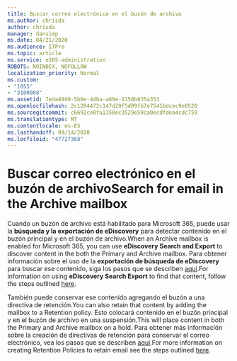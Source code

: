 ```yaml
---
title: Buscar correo electrónico en el buzón de archivo
ms.author: chrisda
author: chrisda
manager: dansimp
ms.date: 04/21/2020
ms.audience: ITPro
ms.topic: article
ms.service: o365-administration
ROBOTS: NOINDEX, NOFOLLOW
localization_priority: Normal
ms.custom:
- "1055"
- "3100008"
ms.assetid: 7eda49d0-5b6e-4dba-a89e-1150b835a353
ms.openlocfilehash: 2c1284472c147d29f5d09fb7e7541bdcec9e8520
ms.sourcegitcommit: c6692ce0fa1358ec3529e59ca0ecdfdea4cdc759
ms.translationtype: MT
ms.contentlocale: es-ES
ms.lasthandoff: 09/14/2020
ms.locfileid: "47727368"
---
```

# <a name="search-for-email-in-the-archive-mailbox"></a><span data-ttu-id="ebafa-102">Buscar correo electrónico en el buzón de archivo</span><span class="sxs-lookup"><span data-stu-id="ebafa-102">Search for email in the Archive mailbox</span></span>

<span data-ttu-id="ebafa-103">Cuando un buzón de archivo está habilitado para Microsoft 365, puede usar la **búsqueda y la exportación de eDiscovery** para detectar contenido en el buzón principal y en el buzón de archivo.</span><span class="sxs-lookup"><span data-stu-id="ebafa-103">When an Archive mailbox is enabled for Microsoft 365, you can use **eDiscovery Search and Export** to discover content in the both the Primary and Archive mailbox.</span></span> <span data-ttu-id="ebafa-104">Para obtener información sobre el uso de la **exportación de búsqueda de eDiscovery** para buscar ese contenido, siga los pasos que se describen [aquí](https://docs.microsoft.com/microsoft-365/compliance/export-search-results).</span><span class="sxs-lookup"><span data-stu-id="ebafa-104">For information on using **eDiscovery Search Export** to find that content, follow the steps outlined [here](https://docs.microsoft.com/microsoft-365/compliance/export-search-results).</span></span>
  
<span data-ttu-id="ebafa-105">También puede conservar ese contenido agregando el buzón a una directiva de retención.</span><span class="sxs-lookup"><span data-stu-id="ebafa-105">You can also retain that content by adding the mailbox to a Retention policy.</span></span> <span data-ttu-id="ebafa-106">Esto colocará contenido en el buzón principal y en el buzón de archivo en una suspensión.</span><span class="sxs-lookup"><span data-stu-id="ebafa-106">This will place content in both the Primary and Archive mailbox on a hold.</span></span> <span data-ttu-id="ebafa-107">Para obtener más información sobre la creación de directivas de retención para conservar el correo electrónico, vea los pasos que se describen [aquí](https://docs.microsoft.com/microsoft-365/compliance/retention-policies).</span><span class="sxs-lookup"><span data-stu-id="ebafa-107">For more information on creating Retention Policies to retain email see the steps outlined [here](https://docs.microsoft.com/microsoft-365/compliance/retention-policies).</span></span>
  